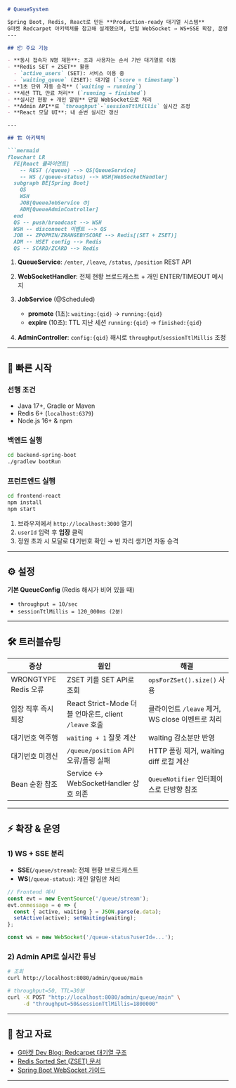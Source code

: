 ````markdown
# QueueSystem

Spring Boot, Redis, React로 만든 **Production-ready 대기열 시스템**  
G마켓 Redcarpet 아키텍처를 참고해 설계했으며, 단일 WebSocket → WS+SSE 확장, 운영 중 파라미터 조정, 트러블슈팅 기록
---

## 📦 주요 기능

- **동시 접속자 N명 제한**: 초과 사용자는 순서 기반 대기열로 이동  
- **Redis SET + ZSET** 활용  
  - `active_users` (SET): 서비스 이용 중  
  - `waiting_queue` (ZSET): 대기열 (`score = timestamp`)  
- **1초 단위 자동 승격** (`waiting → running`)  
- **세션 TTL 만료 처리** (`running → finished`)  
- **실시간 현황 + 개인 알림** 단일 WebSocket으로 처리  
- **Admin API**로 `throughput`·`sessionTtlMillis` 실시간 조정  
- **React 모달 UI**: 내 순번 실시간 갱신  

---

## 🏗️ 아키텍처

```mermaid
flowchart LR
  FE[React 클라이언트] 
    -- REST (/queue) --> QS[QueueService]
    -- WS (/queue-status) --> WSH[WebSocketHandler]
  subgraph BE[Spring Boot]
    QS
    WSH
    JOB[QueueJobService ⏱]
    ADM[QueueAdminController]
  end
  QS -- push/broadcast --> WSH
  WSH -- disconnect 이벤트 --> QS
  JOB -- ZPOPMIN/ZRANGEBYSCORE --> Redis[(SET + ZSET)]
  ADM -- HSET config --> Redis
  QS -- SCARD/ZCARD --> Redis
````

1. **QueueService**: `/enter`, `/leave`, `/status`, `/position` REST API
2. **WebSocketHandler**: 전체 현황 브로드캐스트 + 개인 ENTER/TIMEOUT 메시지
3. **JobService** (@Scheduled)

   * **promote** (1초): `waiting:{qid}` → `running:{qid}`
   * **expire** (10초): TTL 지난 세션 `running:{qid}` → `finished:{qid}`
4. **AdminController**: `config:{qid}` 해시로 `throughput`/`sessionTtlMillis` 조정

---

## 🚀 빠른 시작

### 선행 조건

* Java 17+, Gradle or Maven
* Redis 6+ (`localhost:6379`)
* Node.js 16+ & npm

### 백엔드 실행

```bash
cd backend-spring-boot
./gradlew bootRun
```

### 프런트엔드 실행

```bash
cd frontend-react
npm install
npm start
```

1. 브라우저에서 `http://localhost:3000` 열기
2. `userId` 입력 후 **입장** 클릭
3. 정원 초과 시 모달로 대기번호 확인 → 빈 자리 생기면 자동 승격

---

## ⚙️ 설정

**기본 QueueConfig** (Redis 해시가 비어 있을 때)

* `throughput = 10/sec`
* `sessionTtlMillis = 120_000ms (2분)`

---

## 🛠 트러블슈팅

| 증상                 | 원인                                            | 해결                                  |
| ------------------ | --------------------------------------------- | ----------------------------------- |
| WRONGTYPE Redis 오류 | ZSET 키를 SET API로 조회                           | `opsForZSet().size()` 사용            |
| 입장 직후 즉시 퇴장        | React Strict-Mode 더블 언마운트, client `/leave` 호출 | 클라이언트 `/leave` 제거, WS close 이벤트로 처리 |
| 대기번호 역주행           | `waiting + 1` 잘못 계산                           | waiting 감소분만 반영                     |
| 대기번호 미갱신           | `/queue/position` API 오류/폴링 실패                | HTTP 폴링 제거, waiting diff 로컬 계산      |
| Bean 순환 참조         | Service ↔ WebSocketHandler 상호 의존              | `QueueNotifier` 인터페이스로 단방향 참조       |

---

## ⚡ 확장 & 운영

### 1) WS + SSE 분리

* **SSE**(`/queue/stream`): 전체 현황 브로드캐스트
* **WS**(`/queue-status`): 개인 알림만 처리

```js
// Frontend 예시
const evt = new EventSource('/queue/stream');
evt.onmessage = e => {
  const { active, waiting } = JSON.parse(e.data);
  setActive(active); setWaiting(waiting);
};

const ws = new WebSocket('/queue-status?userId=...');
```

### 2) Admin API로 실시간 튜닝

```bash
# 조회
curl http://localhost:8080/admin/queue/main

# throughput=50, TTL=30분
curl -X POST "http://localhost:8080/admin/queue/main" \
     -d "throughput=50&sessionTtlMillis=1800000"
```

---

## 📖 참고 자료

* [G마켓 Dev Blog: Redcarpet 대기열 구조](https://dev.gmarket.com/46)
* [Redis Sorted Set (ZSET) 문서](https://redis.io/docs/data-types/sorted-sets/)
* [Spring Boot WebSocket 가이드](https://spring.io/guides/gs/messaging-stomp-websocket/)

---

